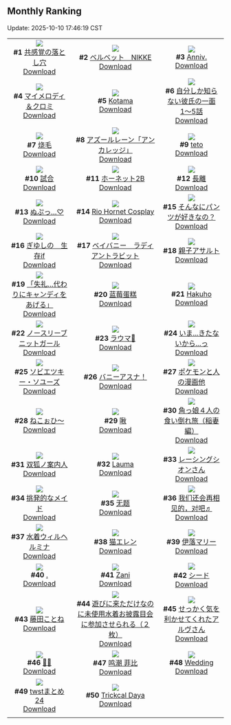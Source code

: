 ## Monthly Ranking
Update: 2025-10-10 17:46:19 CST

|      |      |      |
| :----: | :----: | :----: |
| ![](https://i.pixiv.re/c/240x480/img-master/img/2025/09/12/00/24/54/134986635_p0_master1200.jpg)<br>**#1** [共感覚の落とし穴](https://www.pixiv.net/artworks/134986635)<br>[Download](https://i.pixiv.re/img-original/img/2025/09/12/00/24/54/134986635_p0.png) | ![](https://i.pixiv.re/c/240x480/img-master/img/2025/09/12/00/00/31/134985306_p0_master1200.jpg)<br>**#2** [ベルベット　NIKKE](https://www.pixiv.net/artworks/134985306)<br>[Download](https://i.pixiv.re/img-original/img/2025/09/12/00/00/31/134985306_p0.jpg) | ![](https://i.pixiv.re/c/240x480/img-master/img/2025/09/12/19/18/04/135010001_p0_master1200.jpg)<br>**#3** [Anniv.](https://www.pixiv.net/artworks/135010001)<br>[Download](https://i.pixiv.re/img-original/img/2025/09/12/19/18/04/135010001_p0.jpg) |
| ![](https://i.pixiv.re/c/240x480/img-master/img/2025/09/12/00/00/15/134985186_p0_master1200.jpg)<br>**#4** [マイメロディ＆クロミ](https://www.pixiv.net/artworks/134985186)<br>[Download](https://i.pixiv.re/img-original/img/2025/09/12/00/00/15/134985186_p0.png) | ![](https://i.pixiv.re/c/240x480/img-master/img/2025/09/12/19/54/43/135011328_p0_master1200.jpg)<br>**#5** [Kotama](https://www.pixiv.net/artworks/135011328)<br>[Download](https://i.pixiv.re/img-original/img/2025/09/12/19/54/43/135011328_p0.jpg) | ![](https://i.pixiv.re/c/240x480/img-master/img/2025/09/26/04/04/38/135017225_p0_master1200.jpg)<br>**#6** [自分しか知らない彼氏の一面  1〜5話](https://www.pixiv.net/artworks/135017225)<br>[Download](https://i.pixiv.re/img-original/img/2025/09/26/04/04/38/135017225_p0.jpg) |
| ![](https://i.pixiv.re/c/240x480/img-master/img/2025/09/12/12/30/18/135000125_p0_master1200.jpg)<br>**#7** [烧毛](https://www.pixiv.net/artworks/135000125)<br>[Download](https://i.pixiv.re/img-original/img/2025/09/12/12/30/18/135000125_p0.jpg) | ![](https://i.pixiv.re/c/240x480/img-master/img/2025/09/12/00/00/16/134985198_p0_master1200.jpg)<br>**#8** [アズールレーン「アンカレッジ」](https://www.pixiv.net/artworks/134985198)<br>[Download](https://i.pixiv.re/img-original/img/2025/09/12/00/00/16/134985198_p0.png) | ![](https://i.pixiv.re/c/240x480/img-master/img/2025/09/12/01/00/48/134985152_p0_master1200.jpg)<br>**#9** [teto](https://www.pixiv.net/artworks/134985152)<br>[Download](https://i.pixiv.re/img-original/img/2025/09/12/01/00/48/134985152_p0.jpg) |
| ![](https://i.pixiv.re/c/240x480/img-master/img/2025/09/12/12/42/00/135000356_p0_master1200.jpg)<br>**#10** [試合](https://www.pixiv.net/artworks/135000356)<br>[Download](https://i.pixiv.re/img-original/img/2025/09/12/12/42/00/135000356_p0.jpg) | ![](https://i.pixiv.re/c/240x480/img-master/img/2025/09/12/19/14/54/135009902_p0_master1200.jpg)<br>**#11** [ホーネット2B](https://www.pixiv.net/artworks/135009902)<br>[Download](https://i.pixiv.re/img-original/img/2025/09/12/19/14/54/135009902_p0.jpg) | ![](https://i.pixiv.re/c/240x480/img-master/img/2025/09/12/18/00/17/135007115_p0_master1200.jpg)<br>**#12** [長離](https://www.pixiv.net/artworks/135007115)<br>[Download](https://i.pixiv.re/img-original/img/2025/09/12/18/00/17/135007115_p0.jpg) |
| ![](https://i.pixiv.re/c/240x480/img-master/img/2025/09/12/01/49/17/134989265_p0_master1200.jpg)<br>**#13** [ぬぷっ…♡](https://www.pixiv.net/artworks/134989265)<br>[Download](https://i.pixiv.re/img-original/img/2025/09/12/01/49/17/134989265_p0.jpg) | ![](https://i.pixiv.re/c/240x480/img-master/img/2025/09/12/11/30/55/134998746_p0_master1200.jpg)<br>**#14** [Rio Hornet Cosplay](https://www.pixiv.net/artworks/134998746)<br>[Download](https://i.pixiv.re/img-original/img/2025/09/12/11/30/55/134998746_p0.jpg) | ![](https://i.pixiv.re/c/240x480/img-master/img/2025/09/11/00/22/59/134949904_p0_master1200.jpg)<br>**#15** [そんなにパンツが好きなの？](https://www.pixiv.net/artworks/134949904)<br>[Download](https://i.pixiv.re/img-original/img/2025/09/11/00/22/59/134949904_p0.jpg) |
| ![](https://i.pixiv.re/c/240x480/img-master/img/2025/09/12/17/38/27/135006467_p0_master1200.jpg)<br>**#16** [ぎゆしの　生存if](https://www.pixiv.net/artworks/135006467)<br>[Download](https://i.pixiv.re/img-original/img/2025/09/12/17/38/27/135006467_p0.jpg) | ![](https://i.pixiv.re/c/240x480/img-master/img/2025/09/10/00/01/36/134913883_p0_master1200.jpg)<br>**#17** [ベイバニー　ラディアントラビット](https://www.pixiv.net/artworks/134913883)<br>[Download](https://i.pixiv.re/img-original/img/2025/09/10/00/01/36/134913883_p0.jpg) | ![](https://i.pixiv.re/c/240x480/img-master/img/2025/09/12/17/47/49/135006687_p0_master1200.jpg)<br>**#18** [親子アサルト](https://www.pixiv.net/artworks/135006687)<br>[Download](https://i.pixiv.re/img-original/img/2025/09/12/17/47/49/135006687_p0.png) |
| ![](https://i.pixiv.re/c/240x480/img-master/img/2025/09/11/00/00/09/134949930_p0_master1200.jpg)<br>**#19** [「失礼…代わりにキャンディをあげる」](https://www.pixiv.net/artworks/134949930)<br>[Download](https://i.pixiv.re/img-original/img/2025/09/11/00/00/09/134949930_p0.png) | ![](https://i.pixiv.re/c/240x480/img-master/img/2025/09/12/19/23/32/135010180_p0_master1200.jpg)<br>**#20** [蓝莓蛋糕](https://www.pixiv.net/artworks/135010180)<br>[Download](https://i.pixiv.re/img-original/img/2025/09/12/19/23/32/135010180_p0.png) | ![](https://i.pixiv.re/c/240x480/img-master/img/2025/09/13/01/00/01/135024716_p0_master1200.jpg)<br>**#21** [Hakuho](https://www.pixiv.net/artworks/135024716)<br>[Download](https://i.pixiv.re/img-original/img/2025/09/13/01/00/01/135024716_p0.jpg) |
| ![](https://i.pixiv.re/c/240x480/img-master/img/2025/09/11/19/51/06/134974646_p0_master1200.jpg)<br>**#22** [ノースリーブニットガール](https://www.pixiv.net/artworks/134974646)<br>[Download](https://i.pixiv.re/img-original/img/2025/09/11/19/51/06/134974646_p0.png) | ![](https://i.pixiv.re/c/240x480/img-master/img/2025/09/11/02/21/39/134954520_p0_master1200.jpg)<br>**#23** [ラウマ🎨](https://www.pixiv.net/artworks/134954520)<br>[Download](https://i.pixiv.re/img-original/img/2025/09/11/02/21/39/134954520_p0.jpg) | ![](https://i.pixiv.re/c/240x480/img-master/img/2025/09/12/22/00/24/135017044_p0_master1200.jpg)<br>**#24** [いま...きたないから...っ](https://www.pixiv.net/artworks/135017044)<br>[Download](https://i.pixiv.re/img-original/img/2025/09/12/22/00/24/135017044_p0.png) |
| ![](https://i.pixiv.re/c/240x480/img-master/img/2025/09/13/00/00/32/135022131_p0_master1200.jpg)<br>**#25** [ソビエツキー・ソユーズ](https://www.pixiv.net/artworks/135022131)<br>[Download](https://i.pixiv.re/img-original/img/2025/09/13/00/00/32/135022131_p0.jpg) | ![](https://i.pixiv.re/c/240x480/img-master/img/2025/09/14/20/03/30/135095820_p0_master1200.jpg)<br>**#26** [バニーアスナ！](https://www.pixiv.net/artworks/135095820)<br>[Download](https://i.pixiv.re/img-original/img/2025/09/14/20/03/30/135095820_p0.png) | ![](https://i.pixiv.re/c/240x480/img-master/img/2025/09/14/12/01/37/135079740_p0_master1200.jpg)<br>**#27** [ポケモンと人の漫画他](https://www.pixiv.net/artworks/135079740)<br>[Download](https://i.pixiv.re/img-original/img/2025/09/14/12/01/37/135079740_p0.png) |
| ![](https://i.pixiv.re/c/240x480/img-master/img/2025/09/11/00/38/09/134951801_p0_master1200.jpg)<br>**#28** [ねこぉひ～](https://www.pixiv.net/artworks/134951801)<br>[Download](https://i.pixiv.re/img-original/img/2025/09/11/00/38/09/134951801_p0.jpg) | ![](https://i.pixiv.re/c/240x480/img-master/img/2025/09/12/01/01/11/134949935_p0_master1200.jpg)<br>**#29** [啾](https://www.pixiv.net/artworks/134949935)<br>[Download](https://i.pixiv.re/img-original/img/2025/09/12/01/01/11/134949935_p0.jpg) | ![](https://i.pixiv.re/c/240x480/img-master/img/2025/09/11/00/00/15/134949972_p0_master1200.jpg)<br>**#30** [角っ娘４人の食い倒れ旅（稲妻編）](https://www.pixiv.net/artworks/134949972)<br>[Download](https://i.pixiv.re/img-original/img/2025/09/11/00/00/15/134949972_p0.jpg) |
| ![](https://i.pixiv.re/c/240x480/img-master/img/2025/09/13/00/00/17/135022025_p0_master1200.jpg)<br>**#31** [双狐ノ案内人](https://www.pixiv.net/artworks/135022025)<br>[Download](https://i.pixiv.re/img-original/img/2025/09/13/00/00/17/135022025_p0.png) | ![](https://i.pixiv.re/c/240x480/img-master/img/2025/09/10/01/07/10/134916662_p0_master1200.jpg)<br>**#32** [Lauma](https://www.pixiv.net/artworks/134916662)<br>[Download](https://i.pixiv.re/img-original/img/2025/09/10/01/07/10/134916662_p0.png) | ![](https://i.pixiv.re/c/240x480/img-master/img/2025/09/14/00/01/51/135063596_p0_master1200.jpg)<br>**#33** [レーシングシオンさん](https://www.pixiv.net/artworks/135063596)<br>[Download](https://i.pixiv.re/img-original/img/2025/09/14/00/01/51/135063596_p0.png) |
| ![](https://i.pixiv.re/c/240x480/img-master/img/2025/09/10/11/30/01/134927138_p0_master1200.jpg)<br>**#34** [挑発的なメイド](https://www.pixiv.net/artworks/134927138)<br>[Download](https://i.pixiv.re/img-original/img/2025/09/10/11/30/01/134927138_p0.jpg) | ![](https://i.pixiv.re/c/240x480/img-master/img/2025/09/13/11/39/01/135036821_p0_master1200.jpg)<br>**#35** [无题](https://www.pixiv.net/artworks/135036821)<br>[Download](https://i.pixiv.re/img-original/img/2025/09/13/11/39/01/135036821_p0.png) | ![](https://i.pixiv.re/c/240x480/img-master/img/2025/09/12/19/18/39/135010025_p0_master1200.jpg)<br>**#36** [我们还会再相见的，对吧♬](https://www.pixiv.net/artworks/135010025)<br>[Download](https://i.pixiv.re/img-original/img/2025/09/12/19/18/39/135010025_p0.jpg) |
| ![](https://i.pixiv.re/c/240x480/img-master/img/2025/09/14/14/20/25/135083404_p0_master1200.jpg)<br>**#37** [水着ウィルヘルミナ](https://www.pixiv.net/artworks/135083404)<br>[Download](https://i.pixiv.re/img-original/img/2025/09/14/14/20/25/135083404_p0.png) | ![](https://i.pixiv.re/c/240x480/img-master/img/2025/09/13/19/09/35/135050234_p0_master1200.jpg)<br>**#38** [猫エレン](https://www.pixiv.net/artworks/135050234)<br>[Download](https://i.pixiv.re/img-original/img/2025/09/13/19/09/35/135050234_p0.png) | ![](https://i.pixiv.re/c/240x480/img-master/img/2025/09/12/00/00/21/134985238_p0_master1200.jpg)<br>**#39** [伊落マリー](https://www.pixiv.net/artworks/134985238)<br>[Download](https://i.pixiv.re/img-original/img/2025/09/12/00/00/21/134985238_p0.png) |
| ![](https://i.pixiv.re/c/240x480/img-master/img/2025/09/12/02/22/11/134989961_p0_master1200.jpg)<br>**#40** [.](https://www.pixiv.net/artworks/134989961)<br>[Download](https://i.pixiv.re/img-original/img/2025/09/12/02/22/11/134989961_p0.png) | ![](https://i.pixiv.re/c/240x480/img-master/img/2025/09/12/12/52/32/135000564_p0_master1200.jpg)<br>**#41** [Zani](https://www.pixiv.net/artworks/135000564)<br>[Download](https://i.pixiv.re/img-original/img/2025/09/12/12/52/32/135000564_p0.jpg) | ![](https://i.pixiv.re/c/240x480/img-master/img/2025/09/11/14/43/55/134966642_p0_master1200.jpg)<br>**#42** [シード](https://www.pixiv.net/artworks/134966642)<br>[Download](https://i.pixiv.re/img-original/img/2025/09/11/14/43/55/134966642_p0.jpg) |
| ![](https://i.pixiv.re/c/240x480/img-master/img/2025/09/12/12/00/02/134999259_p0_master1200.jpg)<br>**#43** [藤田ことね](https://www.pixiv.net/artworks/134999259)<br>[Download](https://i.pixiv.re/img-original/img/2025/09/12/12/00/02/134999259_p0.jpg) | ![](https://i.pixiv.re/c/240x480/img-master/img/2025/09/13/18/46/01/135049307_p0_master1200.jpg)<br>**#44** [遊びに来ただけなのに未使用水着お披露目会に参加させられる（２枚）](https://www.pixiv.net/artworks/135049307)<br>[Download](https://i.pixiv.re/img-original/img/2025/09/13/18/46/01/135049307_p0.jpg) | ![](https://i.pixiv.re/c/240x480/img-master/img/2025/09/11/19/00/26/134972955_p0_master1200.jpg)<br>**#45** [せっかく気を利かせてくれたアルヴさん](https://www.pixiv.net/artworks/134972955)<br>[Download](https://i.pixiv.re/img-original/img/2025/09/11/19/00/26/134972955_p0.png) |
| ![](https://i.pixiv.re/c/240x480/img-master/img/2025/09/12/00/00/08/134985125_p0_master1200.jpg)<br>**#46** [💙🩷](https://www.pixiv.net/artworks/134985125)<br>[Download](https://i.pixiv.re/img-original/img/2025/09/12/00/00/08/134985125_p0.jpg) | ![](https://i.pixiv.re/c/240x480/img-master/img/2025/09/12/15/45/16/135003665_p0_master1200.jpg)<br>**#47** [鸣潮  菲比](https://www.pixiv.net/artworks/135003665)<br>[Download](https://i.pixiv.re/img-original/img/2025/09/12/15/45/16/135003665_p0.jpg) | ![](https://i.pixiv.re/c/240x480/img-master/img/2025/09/13/05/04/06/135029514_p0_master1200.jpg)<br>**#48** [Wedding](https://www.pixiv.net/artworks/135029514)<br>[Download](https://i.pixiv.re/img-original/img/2025/09/13/05/04/06/135029514_p0.png) |
| ![](https://i.pixiv.re/c/240x480/img-master/img/2025/09/10/20/10/22/134940127_p0_master1200.jpg)<br>**#49** [twstまとめ24](https://www.pixiv.net/artworks/134940127)<br>[Download](https://i.pixiv.re/img-original/img/2025/09/10/20/10/22/134940127_p0.png) | ![](https://i.pixiv.re/c/240x480/img-master/img/2025/09/11/19/50/36/134974628_p0_master1200.jpg)<br>**#50** [Trickcal Daya](https://www.pixiv.net/artworks/134974628)<br>[Download](https://i.pixiv.re/img-original/img/2025/09/11/19/50/36/134974628_p0.png) |
|      |
